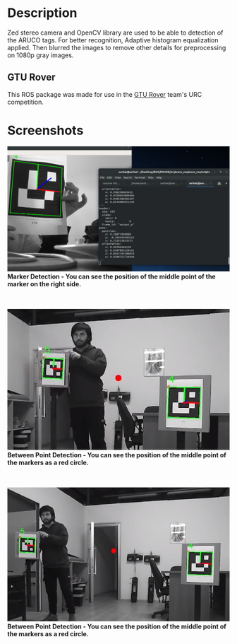 # Description
Zed stereo camera and OpenCV library are used to be able to detection of the ARUCO tags. For better recognition, Adaptive histogram equalization applied. Then blurred the images to remove other details for preprocessing on 1080p gray images.

## GTU Rover
This ROS package was made for use in the [GTU Rover](https://www.youtube.com/watch?v=uv-LEvk_AX8) team's URC competition.  

# Screenshots
![Marker Detection](images/3.png)
**Marker Detection - You can see the position of the middle point of the marker on the right side.**   
<br /> <br />

![Between Point Detection - Close](images/1.png)  
**Between Point Detection - You can see the position of the middle point of the markers as a red circle.**   
<br /> <br />


![Between Point Detection - Far](images/2.png)
**Between Point Detection - You can see the position of the middle point of the markers as a red circle.**   
<br /> <br />